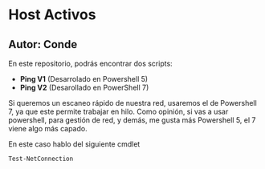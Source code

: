 # Host Activos
## Autor: Conde

En este repositorio, podrás encontrar dos scripts: 
- **Ping V1** (Desarrolado en Powershell 5)
- **Ping V2** (Desarollado en PowerShell 7)

Si queremos un escaneo rápido de nuestra red, usaremos el de Powershell 7, ya que este permite trabajar en hilo. Como opinión, si 
vas a usar powershell, para gestión de red, y demás, me gusta más Powershell 5, el 7 viene algo más capado. 

En este caso hablo del siguiente cmdlet

```powershell
Test-NetConnection
```
